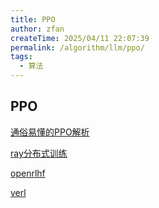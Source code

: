 ```yaml
---
title: PPO
author: zfan
createTime: 2025/04/11 22:07:39
permalink: /algorithm/llm/ppo/
tags:
  - 算法
---
```


## PPO

[通俗易懂的PPO解析](https://zhuanlan.zhihu.com/p/677607581)

[ray分布式训练](https://zhuanlan.zhihu.com/p/12871616401)

[openrlhf](https://github.com/zhaochenyang20/Awesome-ML-SYS-Tutorial/blob/main/rlhf/OpenRLHF/readme.md)

[verl](https://github.com/zhaochenyang20/Awesome-ML-SYS-Tutorial/blob/main/rlhf/verl/readme.md)
